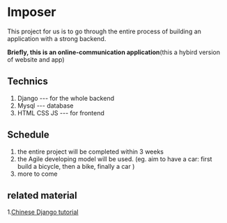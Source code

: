 # Imposer
This project for us is to go through the entire process of building an application with a strong backend.

**Briefly, this is an online-communication application**(this a hybird version of website and app)

## Technics
1. Django --- for the whole backend 
2. Mysql --- database
3. HTML CSS JS --- for frontend

## Schedule
1. the entire project will be completed within 3 weeks
2. the Agile developing model will be used.
(eg. aim to have a car: first build a bicycle, then a bike, finally a car  )
3. more to come

## related material 
1.[Chinese Django tutorial](https://code.ziqiangxuetang.com/django/django-install.html)
